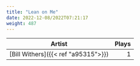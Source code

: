 ```yaml
---
title: "Lean on Me"
date: 2022-12-08/2022T07:21:17
weight: 487
---
```




 Artist | Plays 
----- | -----:
[Bill Withers]({{< ref "a95315">}}) | 1
